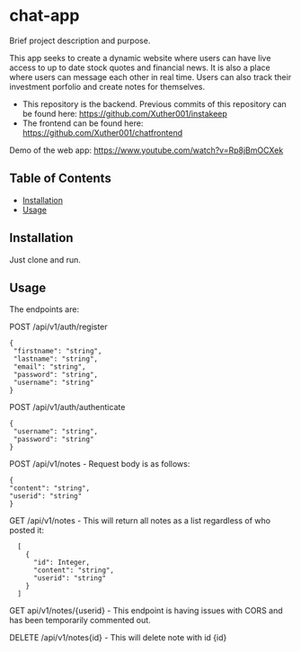 # chat-app

Brief project description and purpose.

This app seeks to create a dynamic website where users can have live access to up to date stock quotes and financial news.
It is also a place where users can message each other in real time. Users can also track their investment porfolio and
create notes for themselves.

- This repository is the backend.
 Previous commits of this repository can be found here: https://github.com/Xuther001/instakeep
- The frontend can be found here: https://github.com/Xuther001/chatfrontend

Demo of the web app: https://www.youtube.com/watch?v=Rp8jBmOCXek

## Table of Contents

- [Installation](#installation)
- [Usage](#usage)

## Installation

Just clone and run.

## Usage

The endpoints are:

POST /api/v1/auth/register
   
    {
     "firstname": "string",
     "lastname": "string",
     "email": "string",
     "password": "string",
     "username": "string"
    }

POST /api/v1/auth/authenticate

    {
     "username": "string",
     "password": "string"
    }

POST /api/v1/notes
    - Request body is as follows:
    
    {
    "content": "string",
    "userid": "string"
    }

GET /api/v1/notes
    - This will return all notes as a list regardless of who posted it:
      
      [
        {
          "id": Integer,
          "content": "string",
          "userid": "string"
        }
      ]

GET api/v1/notes/{userid}
    - This endpoint is having issues with CORS and has been temporarily commented out.

DELETE /api/v1/notes{id}
    - This will delete note with id {id}















